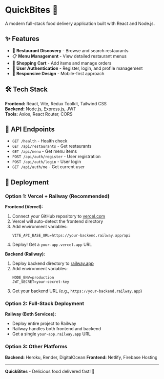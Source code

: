 ﻿# QuickBites 🍔

A modern full-stack food delivery application built with React and Node.js.

## ✨ Features

- 🍕 **Restaurant Discovery** - Browse and search restaurants
- 📋 **Menu Management** - View detailed restaurant menus
- 🛒 **Shopping Cart** - Add items and manage orders
- 👤 **User Authentication** - Register, login, and profile management
- 📱 **Responsive Design** - Mobile-first approach

## 🛠️ Tech Stack

**Frontend:** React, Vite, Redux Toolkit, Tailwind CSS <br>
**Backend:** Node.js, Express.js, JWT <br>
**Tools:** Axios, React Router, CORS

## 🔗 API Endpoints

- `GET /health` - Health check
- `GET /api/restaurants` - Get restaurants
- `GET /api/menu` - Get menu items
- `POST /api/auth/register` - User registration
- `POST /api/auth/login` - User login
- `GET /api/auth/me` - Get current user

## 🚀 Deployment

### Option 1: Vercel + Railway (Recommended)

**Frontend (Vercel):**
1. Connect your GitHub repository to [vercel.com](https://vercel.com)
2. Vercel will auto-detect the frontend directory
3. Add environment variables:
   ```
   VITE_API_BASE_URL=https://your-backend.railway.app/api
   ```
4. Deploy! Get a `your-app.vercel.app` URL

**Backend (Railway):**
1. Deploy backend directory to [railway.app](https://railway.app)
2. Add environment variables:
   ```
   NODE_ENV=production
   JWT_SECRET=your-secret-key
   ```
3. Get your backend URL (e.g., `https://your-backend.railway.app`)

### Option 2: Full-Stack Deployment

**Railway (Both Services):**
- Deploy entire project to Railway
- Railway handles both frontend and backend
- Get a single `your-app.railway.app` URL

### Option 3: Other Platforms

**Backend:** Heroku, Render, DigitalOcean
**Frontend:** Netlify, Firebase Hosting

---

**QuickBites** - Delicious food delivered fast! 🚚

